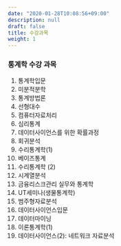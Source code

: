 ```yaml
---
date: "2020-01-28T10:08:56+09:00"
description: null
draft: false
title: 수강과목
weight: 1
---
```


### 통계학 수강 과목

1. 통계학입문
2. 미분적분학
3. 통계방법론
4. 선형대수
5. 컴퓨터자료처리
6. 심리통계
7. 데이터사이언스를 위한 확률과정
8. 회귀분석
9. 수리통계학(1)
10. 베이즈통계
11. 수리통계학 (2)
12. 시계열분석
13. 금융리스크관리 실무와 통계학
14. UT세미나(생물통계학)
15. 범주형자료분석
16. 데이터사이언스입문
17. 데이터마이닝
18. 이론통계학(1)
19. 데이터사이언스(2): 네트워크 자료분석